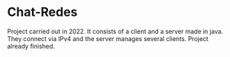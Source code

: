 # Chat-Redes
Project carried out in 2022. It consists of a client and a server made in java. They connect via IPv4 and the server manages several clients. Project already finished.
